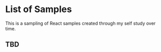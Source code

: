 # List of Samples
This is a sampling of React samples created through my self study over time.
## TBD